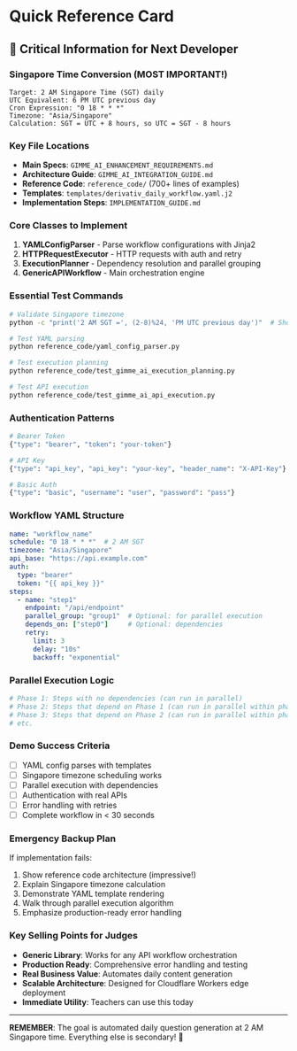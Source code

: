 # Quick Reference Card

## 🚀 Critical Information for Next Developer

### Singapore Time Conversion (MOST IMPORTANT!)
```
Target: 2 AM Singapore Time (SGT) daily
UTC Equivalent: 6 PM UTC previous day
Cron Expression: "0 18 * * *"
Timezone: "Asia/Singapore"
Calculation: SGT = UTC + 8 hours, so UTC = SGT - 8 hours
```

### Key File Locations
- **Main Specs**: `GIMME_AI_ENHANCEMENT_REQUIREMENTS.md`
- **Architecture Guide**: `GIMME_AI_INTEGRATION_GUIDE.md`
- **Reference Code**: `reference_code/` (700+ lines of examples)
- **Templates**: `templates/derivativ_daily_workflow.yaml.j2`
- **Implementation Steps**: `IMPLEMENTATION_GUIDE.md`

### Core Classes to Implement
1. **YAMLConfigParser** - Parse workflow configurations with Jinja2
2. **HTTPRequestExecutor** - HTTP requests with auth and retry
3. **ExecutionPlanner** - Dependency resolution and parallel grouping
4. **GenericAPIWorkflow** - Main orchestration engine

### Essential Test Commands
```bash
# Validate Singapore timezone
python -c "print('2 AM SGT =', (2-8)%24, 'PM UTC previous day')"  # Should print: 2 AM SGT = 18 PM UTC previous day

# Test YAML parsing
python reference_code/yaml_config_parser.py

# Test execution planning
python reference_code/test_gimme_ai_execution_planning.py

# Test API execution
python reference_code/test_gimme_ai_api_execution.py
```

### Authentication Patterns
```python
# Bearer Token
{"type": "bearer", "token": "your-token"}

# API Key
{"type": "api_key", "api_key": "your-key", "header_name": "X-API-Key"}

# Basic Auth
{"type": "basic", "username": "user", "password": "pass"}
```

### Workflow YAML Structure
```yaml
name: "workflow_name"
schedule: "0 18 * * *"  # 2 AM SGT
timezone: "Asia/Singapore"
api_base: "https://api.example.com"
auth:
  type: "bearer"
  token: "{{ api_key }}"
steps:
  - name: "step1"
    endpoint: "/api/endpoint"
    parallel_group: "group1"  # Optional: for parallel execution
    depends_on: ["step0"]     # Optional: dependencies
    retry:
      limit: 3
      delay: "10s"
      backoff: "exponential"
```

### Parallel Execution Logic
```python
# Phase 1: Steps with no dependencies (can run in parallel)
# Phase 2: Steps that depend on Phase 1 (can run in parallel within phase)
# Phase 3: Steps that depend on Phase 2 (can run in parallel within phase)
# etc.
```

### Demo Success Criteria
- [ ] YAML config parses with templates
- [ ] Singapore timezone scheduling works
- [ ] Parallel execution with dependencies
- [ ] Authentication with real APIs
- [ ] Error handling with retries
- [ ] Complete workflow in < 30 seconds

### Emergency Backup Plan
If implementation fails:
1. Show reference code architecture (impressive!)
2. Explain Singapore timezone calculation
3. Demonstrate YAML template rendering
4. Walk through parallel execution algorithm
5. Emphasize production-ready error handling

### Key Selling Points for Judges
- **Generic Library**: Works for any API workflow orchestration
- **Production Ready**: Comprehensive error handling and testing
- **Real Business Value**: Automates daily content generation
- **Scalable Architecture**: Designed for Cloudflare Workers edge deployment
- **Immediate Utility**: Teachers can use this today

---
**REMEMBER**: The goal is automated daily question generation at 2 AM Singapore time. Everything else is secondary! 🎯
